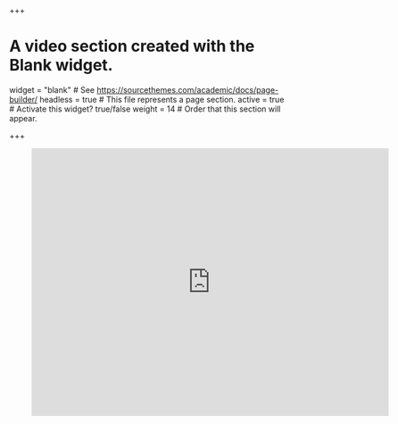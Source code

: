 +++
# A video section created with the Blank widget.

widget = "blank"  # See https://sourcethemes.com/academic/docs/page-builder/
headless = true  # This file represents a page section.
active = true  # Activate this widget? true/false
weight = 14  # Order that this section will appear.

+++

<figure class="video_container">
  <iframe width="640" height="480" src="https://www.youtube.com/embed/7w6MjJ7Cz8U?autoplay=1&controls=0&mute=1" frameborder="0" allowfullscreen="true"> </iframe>
</figure>

